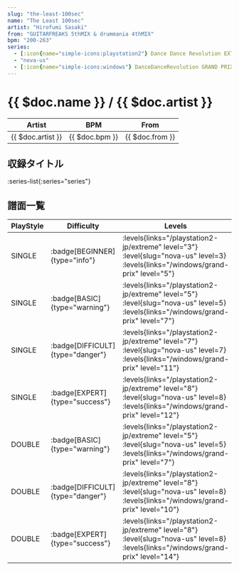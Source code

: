 ```yaml
---
slug: "the-least-100sec"
name: "The Least 100sec"
artist: "Hirofumi Sasaki"
from: "GUITARFREAKS 5thMIX & drummania 4thMIX"
bpm: "200-263"
series:
  - [:icon{name="simple-icons:playstation2"} Dance Dance Revolution EXTREME :icon{name="flag:jp-4x3"}](/playstation2-jp/extreme)
  - "nova-us"
  - [:icon{name="simple-icons:windows"} DanceDanceRevolution GRAND PRIX (グランプリプレー)](/windows/grand-prix)
---
```


# {{ $doc.name }} / {{ $doc.artist }}

|Artist|BPM|From|
|------|---|----|
|{{ $doc.artist }}|{{ $doc.bpm }}|{{ $doc.from }}|

## 収録タイトル

:series-list{:series="series"}

## 譜面一覧

|PlayStyle|Difficulty|Levels|Notes|Movie|
|---------|----------|------|-----|-----|
|SINGLE| :badge[BEGINNER]{type="info"}| :levels{links="/playstation2-jp/extreme" level="3"} :level{slug="nova-us" level=3}  :levels{links="/windows/grand-prix" level="5"}|101/0||
|SINGLE| :badge[BASIC]{type="warning"}| :levels{links="/playstation2-jp/extreme" level="5"} :level{slug="nova-us" level=5}  :levels{links="/windows/grand-prix" level="7"}|169/5||
|SINGLE| :badge[DIFFICULT]{type="danger"}| :levels{links="/playstation2-jp/extreme" level="7"} :level{slug="nova-us" level=7}  :levels{links="/windows/grand-prix" level="11"}|304/7||
|SINGLE| :badge[EXPERT]{type="success"}| :levels{links="/playstation2-jp/extreme" level="8"} :level{slug="nova-us" level=8}  :levels{links="/windows/grand-prix" level="12"}|429/2||
|DOUBLE| :badge[BASIC]{type="warning"}| :levels{links="/playstation2-jp/extreme" level="5"} :level{slug="nova-us" level=5}  :levels{links="/windows/grand-prix" level="7"}|167/5||
|DOUBLE| :badge[DIFFICULT]{type="danger"}| :levels{links="/playstation2-jp/extreme" level="8"} :level{slug="nova-us" level=8}  :levels{links="/windows/grand-prix" level="10"}|301/7||
|DOUBLE| :badge[EXPERT]{type="success"}| :levels{links="/playstation2-jp/extreme" level="8"} :level{slug="nova-us" level=8}  :levels{links="/windows/grand-prix" level="14"}|459/2||
